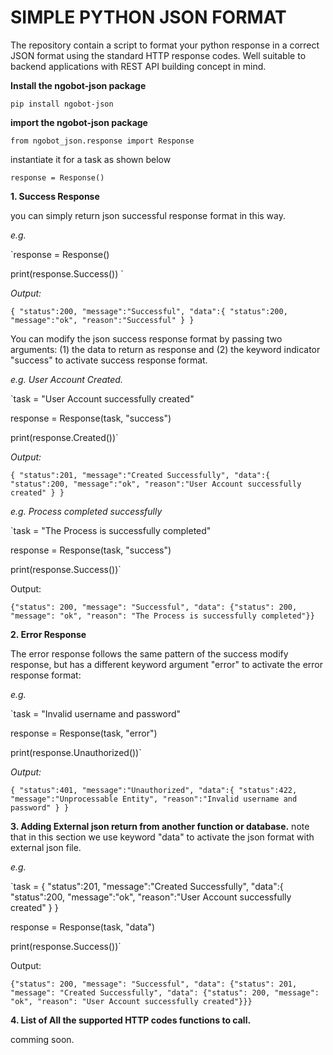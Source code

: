 # SIMPLE PYTHON JSON FORMAT 
The repository contain a script to format your python response in a correct JSON format using the standard HTTP response codes. Well suitable to backend applications with REST API building concept in mind.

**Install the ngobot-json package**

`pip install ngobot-json`

**import the ngobot-json package**

`from ngobot_json.response import Response` 

instantiate it for a task as shown below

`response = Response()`

**1. Success Response**

you can simply return json successful response format in this way.

_e.g._

`response = Response()

print(response.Success())
`

_Output:_


`{
"status":200,
"message":"Successful",
"data":{
"status":200,
"message":"ok",
"reason":"Successful"
}
}`

You can modify the json success response format by passing two arguments: (1) the data to return as response and (2) the keyword indicator "success" to activate success response format.

_e.g. User Account Created._

`task = "User Account successfully created"

response = Response(task, "success")

print(response.Created())`

_Output:_

`{
"status":201,
"message":"Created Successfully",
"data":{
"status":200,
"message":"ok",
"reason":"User Account successfully created"
}
}
`


_e.g. Process completed successfully_


`task = "The Process is successfully completed"

response = Response(task, "success")

print(response.Success())`



Output:


`{"status": 200, "message": "Successful", "data": {"status": 200, "message": "ok", "reason": "The Process is successfully completed"}}
`

**2. Error Response**

The error response follows the same pattern of the success modify response, but has a different keyword argument "error" to activate the error response format:

_e.g._

`task = "Invalid username and password"

response = Response(task, "error")

print(response.Unauthorized())`

_Output:_

`{
"status":401,
"message":"Unauthorized",
"data":{
"status":422,
"message":"Unprocessable Entity",
"reason":"Invalid username and password"
}
}`



**3. Adding External json return from another function or database.**
note that in this section we use keyword "data" to activate the json format with external json file.

_e.g._ 


`task = {
"status":201,
"message":"Created Successfully",
"data":{
"status":200,
"message":"ok",
"reason":"User Account successfully created"
}
}

response = Response(task, "data")

print(response.Success())`


Output:

`{"status": 200, "message": "Successful", "data": {"status": 201, "message": "Created Successfully", "data": {"status": 200, "message": "ok", "reason": "User Account successfully created"}}}
`



**4. List of All the supported HTTP codes functions to call.**

comming soon.




